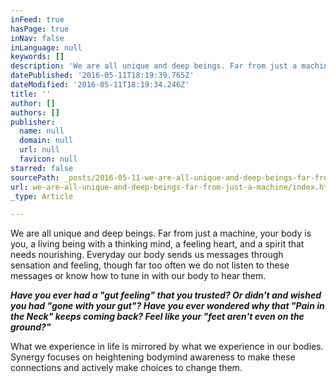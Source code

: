 ```yaml
---
inFeed: true
hasPage: true
inNav: false
inLanguage: null
keywords: []
description: 'We are all unique and deep beings. Far from just a machine, your body is you, a living being with a thinking mind, a feeling heart, and a spirit that needs nourishing. Everyday our body sends us messages through sensation and feeling, though far too often we do not listen to these messages or know how to tune in with our body to hear them.'
datePublished: '2016-05-11T18:19:39.765Z'
dateModified: '2016-05-11T18:19:34.246Z'
title: ''
author: []
authors: []
publisher:
  name: null
  domain: null
  url: null
  favicon: null
starred: false
sourcePath: _posts/2016-05-11-we-are-all-unique-and-deep-beings-far-from-just-a-machine.md
url: we-are-all-unique-and-deep-beings-far-from-just-a-machine/index.html
_type: Article

---
```

We are all unique and deep beings. Far from just a machine, your body is you, a living being with a thinking mind, a feeling heart, and a spirit that needs nourishing. Everyday our body sends us messages through sensation and feeling, though far too often we do not listen to these messages or know how to tune in with our body to hear them.

**_Have you ever had a "gut feeling" that you trusted? Or didn't and wished you had "gone with your gut"? Have you ever wondered why that "Pain in the Neck" keeps coming back? Feel like your "feet aren't even on the ground?"_**

What we experience in life is mirrored by what we experience in our bodies. Synergy focuses on heightening bodymind awareness to make these connections and actively make choices to change them.